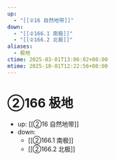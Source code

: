 ```yaml
---
up:
  - "[[②16 自然地带]]"
down:
  - "[[②166.1 南极]]"
  - "[[②166.2 北极]]"
aliases:
  - 极地
ctime: 2025-03-01T13:06:02+08:00
mtime: 2025-10-01T12:22:56+08:00
---
```


# ②166 极地

- up: [[②16 自然地带]]
- down:	
	- [[②166.1 南极]]
	- [[②166.2 北极]]
	
